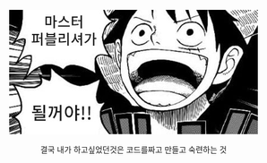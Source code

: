 <p align="center">
  <img src="./docs/images/9238c3671dadc90e5e0fe4851f319170.jpg" />
</p>

<p align="center">
 결국 내가 하고싶었던것은 코드를짜고 만들고 숙련하는 것
</p>